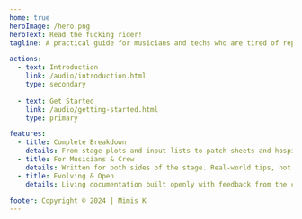 ```yaml
---
home: true
heroImage: /hero.png
heroText: Read the fucking rider!
tagline: A practical guide for musicians and techs who are tired of repeating the same mistakes

actions:
  - text: Introduction
    link: /audio/introduction.html
    type: secondary
    
  - text: Get Started
    link: /audio/getting-started.html
    type: primary

features:
  - title: Complete Breakdown
    details: From stage plots and input lists to patch sheets and hospitality riders — all explained.
  - title: For Musicians & Crew
    details: Written for both sides of the stage. Real-world tips, not theory.
  - title: Evolving & Open
    details: Living documentation built openly with feedback from the community.

footer: Copyright © 2024 | Mimis K
---
```

